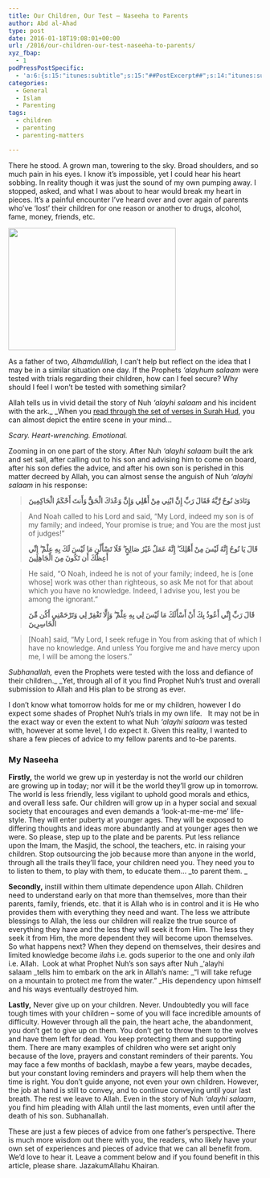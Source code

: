 ```yaml
---
title: Our Children, Our Test – Naseeha to Parents
author: Abd al-Ahad
type: post
date: 2016-01-18T19:08:01+00:00
url: /2016/our-children-our-test-naseeha-to-parents/
xyz_fbap:
  - 1
podPressPostSpecific:
  - 'a:6:{s:15:"itunes:subtitle";s:15:"##PostExcerpt##";s:14:"itunes:summary";s:15:"##PostExcerpt##";s:15:"itunes:keywords";s:17:"##WordPressCats##";s:13:"itunes:author";s:10:"##Global##";s:15:"itunes:explicit";s:2:"No";s:12:"itunes:block";s:2:"No";}'
categories:
  - General
  - Islam
  - Parenting
tags:
  - children
  - parenting
  - parenting-matters

---
```

There he stood. A grown man, towering to the sky. Broad shoulders, and so much pain in his eyes. I know it&#8217;s impossible, yet I could hear his heart sobbing. In reality though it was just the sound of my own pumping away. I stopped, asked, and what I was about to hear would break my heart in pieces. It&#8217;s a painful encounter I&#8217;ve heard over and over again of parents who&#8217;ve &#8216;lost&#8217; their children for one reason or another to drugs, alcohol, fame, money, friends, etc.

<img class="alignnone" src="http://thinkingmomsrevolution.com/wp-content/uploads/2012/12/holding-hands.jpg" alt="" width="333" height="243" />

As a father of two, _Alhamdulillah_, I can&#8217;t help but reflect on the idea that I may be in a similar situation one day. If the Prophets _&#8216;alayhum salaam_ were tested with trials regarding their children, how can I feel secure? Why should I feel I won&#8217;t be tested with something similar?

Allah tells us in vivid detail the story of Nuh _&#8216;alayhi salaam_ and his incident with the ark._ _When you <span style="text-decoration: underline;"><a href="http://He said, &quot;O Noah, indeed he is not of your family; indeed, he is [one whose] work was other than righteous, so ask Me not for that about which you have no knowledge. Indeed, I advise you, lest you be among the ignorant.&quot;" target="_blank">read through the set of verses in Surah Hud</a></span>, you can almost depict the entire scene in your mind&#8230;

_Scary. Heart-wrenching. Emotional._

Zooming in on one part of the story. After Nuh _&#8216;alayhi salaam_ built the ark and set sail, after calling out to his son and advising him to come on board, after his son defies the advice, and after his own son is perished in this matter decreed by Allah, you can almost sense the anguish of Nuh _&#8216;alayhi salaam_ in his response:

> **وَنَادَىٰ نُوحٌ رَّبَّهُ فَقَالَ رَبِّ إِنَّ ابْنِي مِنْ أَهْلِي وَإِنَّ وَعْدَكَ الْحَقُّ وَأَنتَ أَحْكَمُ الْحَاكِمِينَ**
  
> And Noah called to his Lord and said, &#8220;My Lord, indeed my son is of my family; and indeed, Your promise is true; and You are the most just of judges!&#8221;
> 
> **قَالَ يَا نُوحُ إِنَّهُ لَيْسَ مِنْ أَهْلِكَ ۖ إِنَّهُ عَمَلٌ غَيْرُ صَالِحٍ ۖ فَلَا تَسْأَلْنِ مَا لَيْسَ لَكَ بِهِ عِلْمٌ ۖ إِنِّي أَعِظُكَ أَن تَكُونَ مِنَ الْجَاهِلِينَ**
  
> <span id="verse_1519_language_6_content">He said, &#8220;O Noah, indeed he is not of your family; indeed, he is [one whose] work was other than righteous, so ask Me not for that about which you have no knowledge. Indeed, I advise you, lest you be among the ignorant.&#8221;</span>
> 
> **قَالَ رَبِّ إِنِّي أَعُوذُ بِكَ أَنْ أَسْأَلَكَ مَا لَيْسَ لِي بِهِ عِلْمٌ ۖ وَإِلَّا تَغْفِرْ لِي وَتَرْحَمْنِي أَكُن مِّنَ الْخَاسِرِينَ**
  
> [Noah] said, &#8220;My Lord, I seek refuge in You from asking that of which I have no knowledge. And unless You forgive me and have mercy upon me, I will be among the losers.&#8221;

_Subhanallah,_ even the Prophets were tested with the loss and defiance of their children._ _Yet, through all of it you find Prophet Nuh&#8217;s trust and overall submission to Allah and His plan to be strong as ever.

I don&#8217;t know what tomorrow holds for me or my children, however I do expect some shades of Prophet Nuh&#8217;s trials in my own life.   It may not be in the exact way or even the extent to what Nuh _&#8216;alayhi salaam_ was tested with, however at some level, I do expect it. Given this reality, I wanted to share a few pieces of advice to my fellow parents and to-be parents.

### My Naseeha

**Firstly,** the world we grew up in yesterday is not the world our children are growing up in today; nor will it be the world they&#8217;ll grow up in tomorrow. The world is less friendly, less vigilant to uphold good morals and ethics, and overall less safe. Our children will grow up in a hyper social and sexual society that encourages and even demands a &#8216;look-at-me-me-me&#8217; life-style. They will enter puberty at younger ages. They will be exposed to differing thoughts and ideas more abundantly and at younger ages then we were. So please, step up to the plate and be parents. Put less reliance upon the Imam, the Masjid, the school, the teachers, etc. in raising your children. Stop outsourcing the job because more than anyone in the world, through all the trails they&#8217;ll face, your children need you. They need you to to listen to them, to play with them, to educate them&#8230; _to parent them. _

**Secondly,** instill within them ultimate dependence upon Allah. Children need to understand early on that more than themselves, more than their parents, family, friends, etc. that it is Allah who is in control and it is He who provides them with everything they need and want. The less we attribute blessings to Allah, the less our children will realize the true source of everything they have and the less they will seek it from Him. The less they seek it from Him, the more dependent they will become upon themselves. So what happens next? When they depend on themselves, their desires and limited knowledge become _ilahs_ i.e. gods superior to the one and only _ilah_ i.e. Allah.  Look at what Prophet Nuh&#8217;s son says after Nuh _&#8216;alayhi salaam _tells him to embark on the ark in Allah&#8217;s name: _&#8220;I will take refuge on a mountain to protect me from the water.&#8221; _His dependency upon himself and his ways eventually destroyed him.

**Lastly,** Never give up on your children. Never. Undoubtedly you will face tough times with your children &#8211; some of you will face incredible amounts of difficulty. However through all the pain, the heart ache, the abandonment, you don&#8217;t get to give up on them. You don&#8217;t get to throw them to the wolves and have them left for dead. You keep protecting them and supporting them. There are many examples of children who were set aright only because of the love, prayers and constant reminders of their parents. You may face a few months of backlash, maybe a few years, maybe decades, but your constant loving reminders and prayers will help them when the time is right. You don&#8217;t guide anyone, not even your own children. However, the job at hand is still to convey, and to continue conveying until your last breath. The rest we leave to Allah. Even in the story of Nuh _&#8216;alayhi salaam_, you find him pleading with Allah until the last moments, even until after the death of his son. Subhanallah.

These are just a few pieces of advice from one father&#8217;s perspective. There is much more wisdom out there with you, the readers, who likely have your own set of experiences and pieces of advice that we can all benefit from. We&#8217;d love to hear it. Leave a comment below and if you found benefit in this article, please share. JazakumAllahu Khairan.